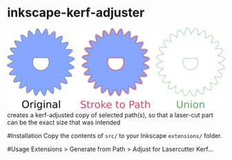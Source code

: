 # inkscape-kerf-adjuster
<img src="gear.png"/>
creates a kerf-adjusted copy of selected path(s), so that a laser-cut part can be the exact size that was intended


#Installation
Copy the contents of `src/` to your Inkscape `extensions/` folder.

#Usage
Extensions > Generate from Path > Adjust for Lasercutter Kerf...
